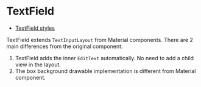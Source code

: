 # TextField

* [TextField styles](https://git.lab.mobi/tools/android-tools/labcomponents-android/-/blob/feature/develop/lib/java/mobi/lab/components/textfield/res/values/styles.xml)

TextField extends `TextInputLayout` from Material components. 
There are 2 main differences from the original component:
1. TextField adds the inner `EditText` automatically. No need to add a child view in the layout.
2. The box background drawable implementation is different from Material component.
